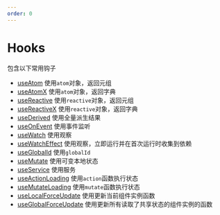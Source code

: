 ```yaml
---
order: 0
---
```


# Hooks

包含以下常用钩子

- [useAtom](/api/hooks/use-atom) 使用`atom`对象，返回元组
- [useAtomX](/api/hooks/use-atom-x) 使用`atom`对象，返回字典
- [useReactive](/api/hooks/use-reactive) 使用`reactive`对象，返回元组
- [useReactiveX](/api/hooks/use-reactive-x) 使用`reactive`对象，返回字典
- [useDerived](/api/hooks/use-derived) 使用全量派生结果
- [useOnEvent](/api/hooks/use-on-event) 使用事件监听
- [useWatch](/api/hooks/use-watch) 使用观察
- [useWatchEffect](/api/hooks/use-watch-effect) 使用观察，立即运行并在首次运行时收集到依赖
- [useGlobalId](/api/hooks/use-global-id) 使用`globalId`
- [useMutate](/api/hooks/use-mutate) 使用可变本地状态
- [useService](/api/hooks/use-service) 使用服务
- [useActionLoading](/api/hooks/use-action-loading) 使用`action`函数执行状态
- [useMutateLoading](/api/hooks/use-mutate-loading) 使用`mutate`函数执行状态
- [useLocalForceUpdate](/api/hooks/use-local-force-update) 使用更新当前组件实例函数
- [useGlobalForceUpdate](/api/hooks/use-global-force-update) 使用更新所有读取了共享状态的组件实例的函数
